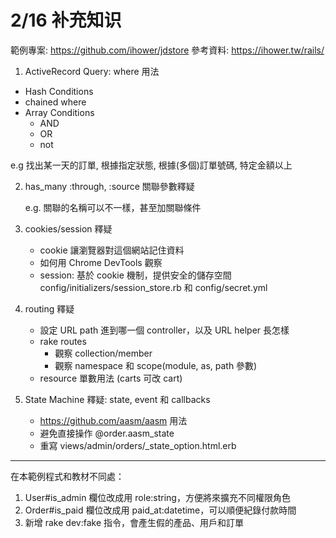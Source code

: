 # 2/16 补充知识

範例專案: https://github.com/ihower/jdstore
參考資料: https://ihower.tw/rails/

1. ActiveRecord Query: where 用法
  * Hash Conditions
  * chained where
  * Array Conditions
    * AND
    * OR
	* not

  e.g 找出某一天的訂單, 根據指定狀態, 根據(多個)訂單號碼, 特定金額以上

2. has_many :through, :source 關聯參數釋疑

   e.g. 關聯的名稱可以不一樣，甚至加關聯條件

3. cookies/session 釋疑
    * cookie 讓瀏覽器對這個網站記住資料
    * 如何用 Chrome DevTools 觀察
    * session: 基於 cookie 機制，提供安全的儲存空間
      config/initializers/session_store.rb 和 config/secret.yml

4. routing 釋疑
    * 設定 URL path 進到哪一個 controller，以及 URL helper 長怎樣
    * rake routes
      * 觀察 collection/member
      * 觀察 namespace 和 scope(module, as, path 參數)
    * resource 單數用法 (carts 可改 cart)

5. State Machine 釋疑: state, event 和 callbacks
   * https://github.com/aasm/aasm 用法
   * 避免直接操作 @order.aasm_state
   * 重寫 views/admin/orders/_state_option.html.erb

----

在本範例程式和教材不同處：

1. User#is_admin 欄位改成用 role:string，方便將來擴充不同權限角色
2. Order#is_paid 欄位改成用 paid_at:datetime，可以順便紀錄付款時間
3. 新增 rake dev:fake 指令，會產生假的產品、用戶和訂單
